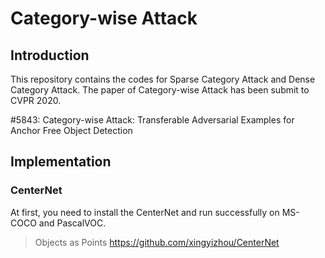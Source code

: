 # Category-wise Attack

## Introduction
This repository contains the codes for Sparse Category Attack and Dense Category Attack.
The paper of Category-wise Attack has been submit to CVPR 2020.

#5843: Category-wise Attack: Transferable Adversarial Examples for Anchor Free Object Detection

## Implementation

### CenterNet

At first, you need to install the CenterNet and run successfully on MS-COCO and PascalVOC.
> Objects as Points
> https://github.com/xingyizhou/CenterNet
